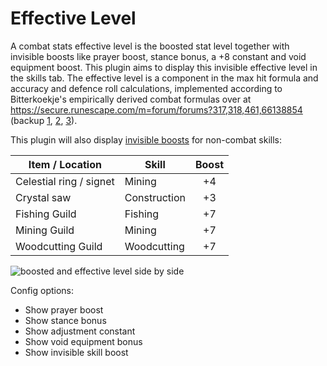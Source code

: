 # Effective Level
A combat stats effective level is the boosted stat level together with invisible boosts like prayer boost, stance bonus, a +8 constant and void equipment boost. This plugin aims to display this invisible effective level in the skills tab. The effective level is a component in the max hit formula and accuracy and defence roll calculations, implemented according to Bitterkoekje's empirically derived combat formulas over at https://secure.runescape.com/m=forum/forums?317,318,461,66138854 (backup [1](https://docs.google.com/document/d/1hk7FxOAOFT4oxguC8411QQhE4kk-_GzqWcwkaPmaYns/edit), [2](https://archive.md/qNs1O), [3](https://web.archive.org/web/20190905124128/http://webcache.googleusercontent.com/search?q=cache:http://services.runescape.com/m=forum/forums.ws?317,318,712,65587452)).

This plugin will also display [invisible boosts](https://osrs.wiki/Temporary_skill_boost) for non-combat skills:

| Item / Location | Skill | Boost |
|-----------------|-------|:-----:|
| Celestial ring / signet | Mining | +4 |
| Crystal saw | Construction | +3 |
| Fishing Guild | Fishing | +7 |
| Mining Guild | Mining | +7 |
| Woodcutting Guild | Woodcutting | +7 |

![boosted and effective level side by side](https://i.imgur.com/8bJcdK8.png)

Config options:
* Show prayer boost
* Show stance bonus
* Show adjustment constant
* Show void equipment bonus
* Show invisible skill boost
